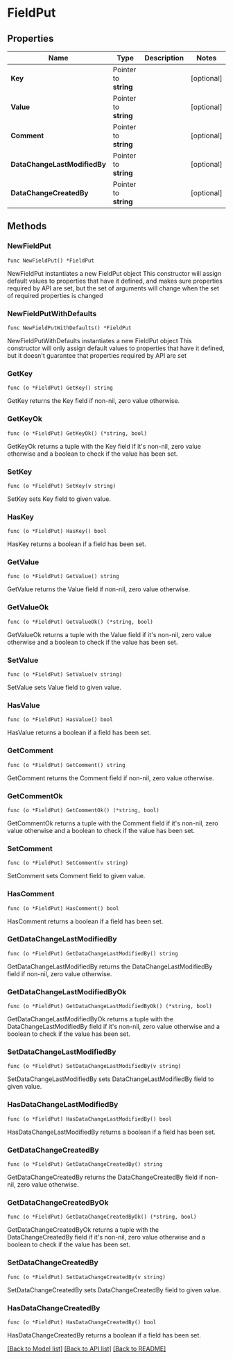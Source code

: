 # FieldPut

## Properties

Name | Type | Description | Notes
------------ | ------------- | ------------- | -------------
**Key** | Pointer to **string** |  | [optional] 
**Value** | Pointer to **string** |  | [optional] 
**Comment** | Pointer to **string** |  | [optional] 
**DataChangeLastModifiedBy** | Pointer to **string** |  | [optional] 
**DataChangeCreatedBy** | Pointer to **string** |  | [optional] 

## Methods

### NewFieldPut

`func NewFieldPut() *FieldPut`

NewFieldPut instantiates a new FieldPut object
This constructor will assign default values to properties that have it defined,
and makes sure properties required by API are set, but the set of arguments
will change when the set of required properties is changed

### NewFieldPutWithDefaults

`func NewFieldPutWithDefaults() *FieldPut`

NewFieldPutWithDefaults instantiates a new FieldPut object
This constructor will only assign default values to properties that have it defined,
but it doesn't guarantee that properties required by API are set

### GetKey

`func (o *FieldPut) GetKey() string`

GetKey returns the Key field if non-nil, zero value otherwise.

### GetKeyOk

`func (o *FieldPut) GetKeyOk() (*string, bool)`

GetKeyOk returns a tuple with the Key field if it's non-nil, zero value otherwise
and a boolean to check if the value has been set.

### SetKey

`func (o *FieldPut) SetKey(v string)`

SetKey sets Key field to given value.

### HasKey

`func (o *FieldPut) HasKey() bool`

HasKey returns a boolean if a field has been set.

### GetValue

`func (o *FieldPut) GetValue() string`

GetValue returns the Value field if non-nil, zero value otherwise.

### GetValueOk

`func (o *FieldPut) GetValueOk() (*string, bool)`

GetValueOk returns a tuple with the Value field if it's non-nil, zero value otherwise
and a boolean to check if the value has been set.

### SetValue

`func (o *FieldPut) SetValue(v string)`

SetValue sets Value field to given value.

### HasValue

`func (o *FieldPut) HasValue() bool`

HasValue returns a boolean if a field has been set.

### GetComment

`func (o *FieldPut) GetComment() string`

GetComment returns the Comment field if non-nil, zero value otherwise.

### GetCommentOk

`func (o *FieldPut) GetCommentOk() (*string, bool)`

GetCommentOk returns a tuple with the Comment field if it's non-nil, zero value otherwise
and a boolean to check if the value has been set.

### SetComment

`func (o *FieldPut) SetComment(v string)`

SetComment sets Comment field to given value.

### HasComment

`func (o *FieldPut) HasComment() bool`

HasComment returns a boolean if a field has been set.

### GetDataChangeLastModifiedBy

`func (o *FieldPut) GetDataChangeLastModifiedBy() string`

GetDataChangeLastModifiedBy returns the DataChangeLastModifiedBy field if non-nil, zero value otherwise.

### GetDataChangeLastModifiedByOk

`func (o *FieldPut) GetDataChangeLastModifiedByOk() (*string, bool)`

GetDataChangeLastModifiedByOk returns a tuple with the DataChangeLastModifiedBy field if it's non-nil, zero value otherwise
and a boolean to check if the value has been set.

### SetDataChangeLastModifiedBy

`func (o *FieldPut) SetDataChangeLastModifiedBy(v string)`

SetDataChangeLastModifiedBy sets DataChangeLastModifiedBy field to given value.

### HasDataChangeLastModifiedBy

`func (o *FieldPut) HasDataChangeLastModifiedBy() bool`

HasDataChangeLastModifiedBy returns a boolean if a field has been set.

### GetDataChangeCreatedBy

`func (o *FieldPut) GetDataChangeCreatedBy() string`

GetDataChangeCreatedBy returns the DataChangeCreatedBy field if non-nil, zero value otherwise.

### GetDataChangeCreatedByOk

`func (o *FieldPut) GetDataChangeCreatedByOk() (*string, bool)`

GetDataChangeCreatedByOk returns a tuple with the DataChangeCreatedBy field if it's non-nil, zero value otherwise
and a boolean to check if the value has been set.

### SetDataChangeCreatedBy

`func (o *FieldPut) SetDataChangeCreatedBy(v string)`

SetDataChangeCreatedBy sets DataChangeCreatedBy field to given value.

### HasDataChangeCreatedBy

`func (o *FieldPut) HasDataChangeCreatedBy() bool`

HasDataChangeCreatedBy returns a boolean if a field has been set.


[[Back to Model list]](../README.md#documentation-for-models) [[Back to API list]](../README.md#documentation-for-api-endpoints) [[Back to README]](../README.md)



